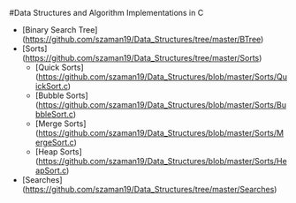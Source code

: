 #Data Structures and Algorithm Implementations in C

* [Binary Search Tree] (https://github.com/szaman19/Data_Structures/tree/master/BTree)
* [Sorts] (https://github.com/szaman19/Data_Structures/tree/master/Sorts)
  * [Quick Sorts] (https://github.com/szaman19/Data_Structures/blob/master/Sorts/QuickSort.c)
  * [Bubble Sorts] (https://github.com/szaman19/Data_Structures/blob/master/Sorts/BubbleSort.c)
  * [Merge Sorts] (https://github.com/szaman19/Data_Structures/blob/master/Sorts/MergeSort.c)
  * [Heap Sorts] (https://github.com/szaman19/Data_Structures/blob/master/Sorts/HeapSort.c)
* [Searches] (https://github.com/szaman19/Data_Structures/tree/master/Searches)
